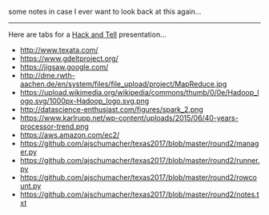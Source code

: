 some notes in case I ever want to look back at this again...

---

Here are tabs for a [Hack and Tell](https://www.meetup.com/DC-Hack-and-Tell/events/246949429/) presentation...

 * http://www.texata.com/
 * https://www.gdeltproject.org/
 * https://jigsaw.google.com/
 * http://dme.rwth-aachen.de/en/system/files/file_upload/project/MapReduce.jpg
 * https://upload.wikimedia.org/wikipedia/commons/thumb/0/0e/Hadoop_logo.svg/1000px-Hadoop_logo.svg.png
 * http://datascience-enthusiast.com/figures/spark_2.png
 * https://www.karlrupp.net/wp-content/uploads/2015/06/40-years-processor-trend.png
 * https://aws.amazon.com/ec2/
 * https://github.com/ajschumacher/texas2017/blob/master/round2/manager.py
 * https://github.com/ajschumacher/texas2017/blob/master/round2/runner.py
 * https://github.com/ajschumacher/texas2017/blob/master/round2/rowcount.py
 * https://github.com/ajschumacher/texas2017/blob/master/round2/notes.txt
